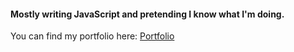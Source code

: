 #### Mostly writing JavaScript and pretending I know what I'm doing.

You can find my portfolio here:  <a href="https://anduarte3.github.io/MyPortfolio/#/">Portfolio</a> 
